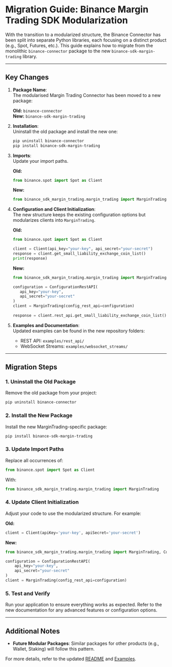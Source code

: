# Migration Guide: Binance Margin Trading SDK Modularization

With the transition to a modularized structure, the Binance Connector has been split into separate Python libraries, each focusing on a distinct product (e.g., Spot, Futures, etc.). This guide explains how to migrate from the monolithic `binance-connector` package to the new `binance-sdk-margin-trading` library.

---

## Key Changes

1. **Package Name**:  
   The modularised Margin Trading Connector has been moved to a new package:

   **Old:** `binance-connector`  
   **New:** `binance-sdk-margin-trading`

2. **Installation**:  
   Uninstall the old package and install the new one:

   ```bash
   pip uninstall binance-connector
   pip install binance-sdk-margin-trading
   ```

3. **Imports**:  
   Update your import paths.  

   **Old:**

   ```python
   from binance.spot import Spot as Client
   ```

   **New:**

   ```python
   from binance_sdk_margin_trading.margin_trading import MarginTrading, ConfigurationRestAPI
   ```

4. **Configuration and Client Initialization**:  
   The new structure keeps the existing configuration options but modularizes clients into `MarginTrading`.

   **Old:**

   ```python
   from binance.spot import Spot as Client

   client = Client(api_key="your-key", api_secret="your-secret")
   response = client.get_small_liability_exchange_coin_list()
   print(response)
   ```

   **New:**

   ```python
   from binance_sdk_margin_trading.margin_trading import MarginTrading, ConfigurationRestAPI

   configuration = ConfigurationRestAPI(
      api_key="your-key",
      api_secret="your-secret"
   )
   client = MarginTrading(config_rest_api=configuration)
      
   response = client.rest_api.get_small_liability_exchange_coin_list()
   ```

5. **Examples and Documentation**:  
   Updated examples can be found in the new repository folders:
   - REST API: `examples/rest_api/`
   - WebSocket Streams: `examples/websocket_streams/`

---

## Migration Steps

### 1. Uninstall the Old Package

Remove the old package from your project:

```bash
pip uninstall binance-connector
```

### 2. Install the New Package

Install the new MarginTrading-specific package:

```bash
pip install binance-sdk-margin-trading
```

### 3. Update Import Paths

Replace all occurrences of:

```python
from binance.spot import Spot as Client
```

With:

```python
from binance_sdk_margin_trading.margin_trading import MarginTrading
```

### 4. Update Client Initialization

Adjust your code to use the modularized structure. For example:

**Old:**

```python
client = Client(apiKey='your-key', apiSecret='your-secret')
```

**New:**

```python
from binance_sdk_margin_trading.margin_trading import MarginTrading, ConfigurationRestAPI

configuration = ConfigurationRestAPI(
    api_key="your-key",
    api_secret="your-secret"
)
client = MarginTrading(config_rest_api=configuration)
```

### 5. Test and Verify

Run your application to ensure everything works as expected. Refer to the new documentation for any advanced features or configuration options.

---

## Additional Notes

- **Future Modular Packages**: Similar packages for other products (e.g., Wallet, Staking) will follow this pattern.

For more details, refer to the updated [README](../README.md) and [Examples](../examples/).
